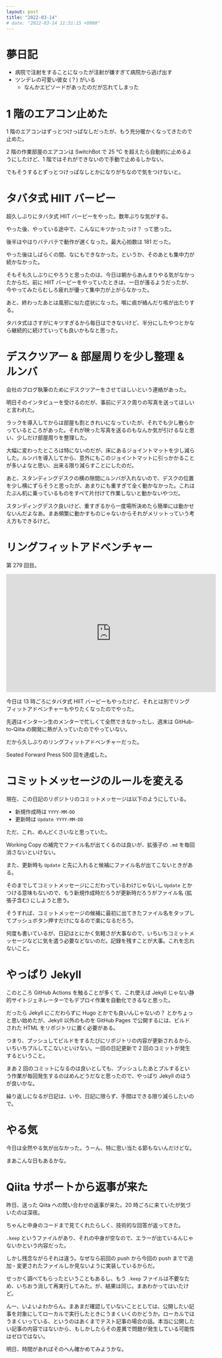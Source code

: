 ```yaml
---
layout: post
title: "2022-03-14"
# date: "2022-03-14 11:51:15 +0900"
---
```


# 夢日記
* 病院で注射をすることになったが注射が嫌すぎて病院から逃げ出す
* ツンデレの可愛い彼女 (？) がいる
    * なんかエピソードがあったのだが忘れてしまった







# 1 階のエアコン止めた
1 階のエアコンはずっとつけっぱなしだったが、もう充分暖かくなってきたので止めた。

2 階の作業部屋のエアコンは SwitchBot で 25 ℃ を超えたら自動的に止めるようにしたけど、1 階ではそれができないので手動で止めるしかない。

でもそうするとずっとつけっぱなしとかになりがちなので気をつけないと。





# タバタ式 HIIT バーピー
超久しぶりにタバタ式 HIIT バーピーをやった。数年ぶりな気がする。

やった後、やっている途中で、こんなにキツかったっけ？ って思った。

後半はやはりバテバテで動作が遅くなった。最大心拍数は 181 だった。

やった後はしばらくの間、なにもできなかった。というか、そのあとも集中力が続かなかった。

そもそも久しぶりにやろうと思ったのは、今日は朝からあんまりやる気がなかったからだ。前に HIIT バーピーをやっていたときは、一日が漲るようだったが、今やってみたらむしろ疲れが優って集中力が上がらなかった。

あと、終わったあとは風邪に似た症状になった。喉に痰が絡んだり咳が出たりする。

タバタ式はさすがにキツすぎるから毎日はできないけど、半分にしたやつとかなら継続的に続けていっても良いかもなと思った。




# デスクツアー & 部屋周りを少し整理 & ルンバ
会社のブログ執筆のためにデスクツアーをさせてほしいという連絡があった。

明日そのインタビューを受けるのだが、事前にデスク周りの写真を送ってほしいと言われた。

ラックを導入してからは部屋も割ときれいになっていたが、それでも少し散らかっているところがあった。それが映った写真を送るのもなんか気が引けるなと思い、少しだけ部屋周りを整理した。

大幅に変わったところは特にないのだが、床にあるジョイントマットを少し減らした。ルンバを導入してから、意外にもこのジョイントマットに引っかかることが多いよなと思い、出来る限り減らすことにしたのだ。

あと、スタンディングデスクの横の隙間にルンバが入れないので、デスクの位置を少し横にずらそうと思ったが、あまりにも重すぎて全く動かなかった。これはたぶん机に乗っているものをすべて片付けて作業しないと動かないやつだ。

スタンディングデスク良いけど、重すぎるから一度場所決めたら簡単には動かせないんだよなあ。まあ頻繁に動かすものじゃないからそれがメリットっていう考え方もできるけど。



# リングフィットアドベンチャー
第 279 回目。

<iframe width="560" height="315" src="https://www.youtube.com/embed/0BENBZU4mNw" title="YouTube video player" frameborder="0" allow="accelerometer; autoplay; clipboard-write; encrypted-media; gyroscope; picture-in-picture" allowfullscreen></iframe>

今日は 13 時ごろにタバタ式 HIIT バーピーもやったけど、それとは別でリングフィットアドベンチャーもやりたくなったのでやった。

先週はインターン生のメンターで忙しくて全然できなかったし、週末は GitHub-to-Qiita の開発に熱が入っていたのでやっていない。

だから久しぶりのリングフィットアドベンチャーだった。

Seated Forward Press 500 回を達成した。






# コミットメッセージのルールを変える
現在、この日記のリポジトリのコミットメッセージは以下のようにしている。

* 新規作成時は `YYYY-MM-DD`
* 更新時は `Update YYYY-MM-DD`

ただ、これ、めんどくさいなと思っていた。

Working Copy の補完でファイル名が出てくるのは良いが、拡張子の `.md` を毎回消さないといけない。

また、更新時も `Update` と先に入れると候補にファイル名が出てこないときがある。

そのまでしてコミットメッセージにこだわっているわけじゃないし `Update` とかつける意味もないので、もう新規作成時だろうが更新時だろうがファイル名 (拡張子含む) にしようと思う。

そうすれば、コミットメッセージの候補に最初に出てきたファイル名をタップしてプッシュボタン押すだけになるので楽になるだろう。

何度も書いているが、日記はとにかく気軽さが大事なので、いちいちコミットメッセージなどに気を遣う必要などないのだ。記録を残すことが大事。これを忘れないこと。





# やっぱり Jekyll
このところ GitHub Actions を触ることが多くて、これ使えば Jekyll じゃない静的サイトジェネレーターでもデプロイ作業を自動化できるなと思った。

だったら Jekyll にこだわらずに Hugo とかでも良いんじゃないの？ とかちょっと思い始めたが、Jekyll 以外のものを GitHub Pages で公開するには、ビルドされた HTML をリポジトリに置く必要がある。

つまり、プッシュしてビルドをするたびにリポジトリの内容が更新されるから、いちいちプルしてこないといけない。一回の日記更新で 2 回のコミットが発生するということ。

まあ 2 回のコミットになるのは良いとしても、プッシュしたあとプルするという作業が毎回発生するのはめんどうだなと思ったので、やっぱり Jekyll のほうが良いかな。

繰り返しになるが日記は、いや、日記に限らず、手間はできる限り減らしたいので。





# やる気
今日は全然やる気が出なかった。うーん、特に思い当たる節もないんだけどな。

まあこんな日もあるかな。





# Qiita サポートから返事が来た
昨日、送った Qiita への問い合わせの返事が来た。20 時ごろに来ていたが気づいたのは深夜。

ちゃんと中身のコードまで見てくれたらしく、技術的な回答が返ってきた。

`.keep` というファイルがあり、それの中身が空なので、エラーが出ているんじゃないかという内容だった。

しかし残念ながらそれは違う。なぜなら前回の push から今回の push までで追加・変更されたファイルしか見ないように実装しているからだ。

せっかく調べてもらったということもあるし、もう `.keep` ファイルは不要なため、いちおう消して再実行してみた。が、結果は同じ。まあわかってはいたけど。

んー、いよいよわからん。まあまだ確認していないこととしては、公開したい記事を対象にしてローカルで実行したときにうまくいくのかどうか。ローカルではうまくいっている、というのはあくまでテスト記事の場合の話。本当に公開したい記事の内容ではないから、もしかしたらその差異で問題が発生している可能性はゼロではない。

明日、時間があればそのへん確かめてみようかな。








